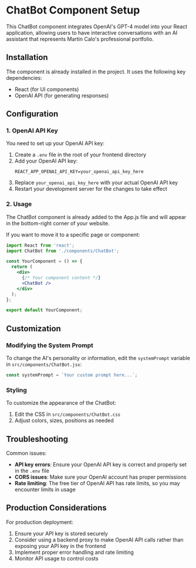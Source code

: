# ChatBot Component Setup

This ChatBot component integrates OpenAI's GPT-4 model into your React application, allowing users to have interactive conversations with an AI assistant that represents Martin Calo's professional portfolio.

## Installation

The component is already installed in the project. It uses the following key dependencies:
- React (for UI components)
- OpenAI API (for generating responses)

## Configuration

### 1. OpenAI API Key

You need to set up your OpenAI API key:

1. Create a `.env` file in the root of your frontend directory
2. Add your OpenAI API key:
   ```
   REACT_APP_OPENAI_API_KEY=your_openai_api_key_here
   ```
3. Replace `your_openai_api_key_here` with your actual OpenAI API key
4. Restart your development server for the changes to take effect

### 2. Usage

The ChatBot component is already added to the App.js file and will appear in the bottom-right corner of your website.

If you want to move it to a specific page or component:

```jsx
import React from 'react';
import ChatBot from './components/ChatBot';

const YourComponent = () => {
  return (
    <div>
      {/* Your component content */}
      <ChatBot />
    </div>
  );
};

export default YourComponent;
```

## Customization

### Modifying the System Prompt

To change the AI's personality or information, edit the `systemPrompt` variable in `src/components/ChatBot.jsx`:

```javascript
const systemPrompt = `Your custom prompt here...`;
```

### Styling

To customize the appearance of the ChatBot:

1. Edit the CSS in `src/components/ChatBot.css`
2. Adjust colors, sizes, positions as needed

## Troubleshooting

Common issues:

- **API key errors**: Ensure your OpenAI API key is correct and properly set in the `.env` file
- **CORS issues**: Make sure your OpenAI account has proper permissions
- **Rate limiting**: The free tier of OpenAI API has rate limits, so you may encounter limits in usage

## Production Considerations

For production deployment:

1. Ensure your API key is stored securely
2. Consider using a backend proxy to make OpenAI API calls rather than exposing your API key in the frontend
3. Implement proper error handling and rate limiting
4. Monitor API usage to control costs 